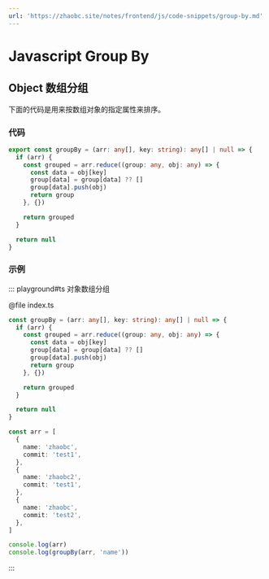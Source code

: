 ```yaml
---
url: 'https://zhaobc.site/notes/frontend/js/code-snippets/group-by.md'
---
```

# Javascript Group By

## Object 数组分组

下面的代码是用来按数组对象的指定属性来排序。

### 代码

```ts
export const groupBy = (arr: any[], key: string): any[] | null => {
  if (arr) {
    const grouped = arr.reduce((group: any, obj: any) => {
      const data = obj[key]
      group[data] = group[data] ?? []
      group[data].push(obj)
      return group
    }, {})

    return grouped
  }

  return null
}
```

### 示例

::: playground#ts 对象数组分组

@file index.ts

```ts
const groupBy = (arr: any[], key: string): any[] | null => {
  if (arr) {
    const grouped = arr.reduce((group: any, obj: any) => {
      const data = obj[key]
      group[data] = group[data] ?? []
      group[data].push(obj)
      return group
    }, {})

    return grouped
  }

  return null
}

const arr = [
  {
    name: 'zhaobc',
    commit: 'test1',
  },
  {
    name: 'zhaobc2',
    commit: 'test1',
  },
  {
    name: 'zhaobc',
    commit: 'test2',
  },
]

console.log(arr)
console.log(groupBy(arr, 'name'))
```

:::
